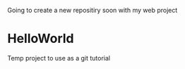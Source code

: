 Going to create a new repositiry soon with my web project
# HelloWorld
Temp project to use as a git tutorial 
